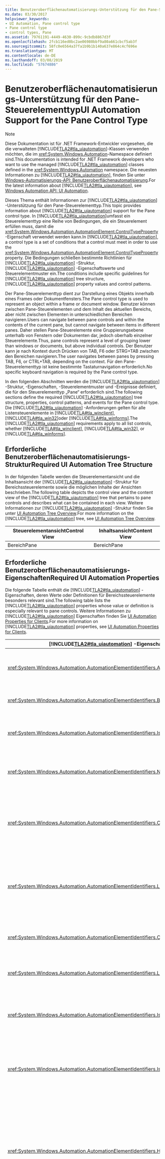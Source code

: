 ```yaml
---
title: Benutzeroberflächenautomatisierungs-Unterstützung für den Pane-Steuerelementtyp
ms.date: 03/30/2017
helpviewer_keywords:
- UI Automation, Pane control type
- Pane control type
- control types, Pane
ms.assetid: 79761191-4449-4630-899c-9cbdb8867d3f
ms.openlocfilehash: 2fcb116ed0bc2ae06980bbf9a80a661cbcf5ab3f
ms.sourcegitcommit: 58fc0e6564a37fa1b9b1b140a637e864c4cf696e
ms.translationtype: MT
ms.contentlocale: de-DE
ms.lasthandoff: 03/08/2019
ms.locfileid: "57674886"
---
```

# <a name="ui-automation-support-for-the-pane-control-type"></a><span data-ttu-id="f51da-102">Benutzeroberflächenautomatisierungs-Unterstützung für den Pane-Steuerelementtyp</span><span class="sxs-lookup"><span data-stu-id="f51da-102">UI Automation Support for the Pane Control Type</span></span>
> [!NOTE]
>  <span data-ttu-id="f51da-103">Diese Dokumentation ist für .NET Framework-Entwickler vorgesehen, die die verwalteten [!INCLUDE[TLA2#tla_uiautomation](../../../includes/tla2sharptla-uiautomation-md.md)]-Klassen verwenden möchten, die im <xref:System.Windows.Automation>-Namespace definiert sind.</span><span class="sxs-lookup"><span data-stu-id="f51da-103">This documentation is intended for .NET Framework developers who want to use the managed [!INCLUDE[TLA2#tla_uiautomation](../../../includes/tla2sharptla-uiautomation-md.md)] classes defined in the <xref:System.Windows.Automation> namespace.</span></span> <span data-ttu-id="f51da-104">Die neuesten Informationen zu [!INCLUDE[TLA2#tla_uiautomation](../../../includes/tla2sharptla-uiautomation-md.md)], finden Sie unter [Windows-Automatisierungs-API: Benutzeroberflächenautomatisierung](https://go.microsoft.com/fwlink/?LinkID=156746).</span><span class="sxs-lookup"><span data-stu-id="f51da-104">For the latest information about [!INCLUDE[TLA2#tla_uiautomation](../../../includes/tla2sharptla-uiautomation-md.md)], see [Windows Automation API: UI Automation](https://go.microsoft.com/fwlink/?LinkID=156746).</span></span>  
  
 <span data-ttu-id="f51da-105">Dieses Thema enthält Informationen zur [!INCLUDE[TLA2#tla_uiautomation](../../../includes/tla2sharptla-uiautomation-md.md)] -Unterstützung für den Pane-Steuerelementtyp.</span><span class="sxs-lookup"><span data-stu-id="f51da-105">This topic provides information about [!INCLUDE[TLA2#tla_uiautomation](../../../includes/tla2sharptla-uiautomation-md.md)] support for the Pane control type.</span></span> <span data-ttu-id="f51da-106">In [!INCLUDE[TLA2#tla_uiautomation](../../../includes/tla2sharptla-uiautomation-md.md)]umfasst ein Steuerelementtyp eine Reihe von Bedingungen, die ein Steuerelement erfüllen muss, damit die <xref:System.Windows.Automation.AutomationElement.ControlTypeProperty> -Eigenschaft verwendet werden kann.</span><span class="sxs-lookup"><span data-stu-id="f51da-106">In [!INCLUDE[TLA2#tla_uiautomation](../../../includes/tla2sharptla-uiautomation-md.md)], a control type is a set of conditions that a control must meet in order to use the <xref:System.Windows.Automation.AutomationElement.ControlTypeProperty> property.</span></span> <span data-ttu-id="f51da-107">Die Bedingungen schließen bestimmte Richtlinien für [!INCLUDE[TLA2#tla_uiautomation](../../../includes/tla2sharptla-uiautomation-md.md)] -Struktur, [!INCLUDE[TLA2#tla_uiautomation](../../../includes/tla2sharptla-uiautomation-md.md)] -Eigenschaftswerte und Steuerelementmuster ein.</span><span class="sxs-lookup"><span data-stu-id="f51da-107">The conditions include specific guidelines for [!INCLUDE[TLA2#tla_uiautomation](../../../includes/tla2sharptla-uiautomation-md.md)] tree structure, [!INCLUDE[TLA2#tla_uiautomation](../../../includes/tla2sharptla-uiautomation-md.md)] property values and control patterns.</span></span>  
  
 <span data-ttu-id="f51da-108">Der Pane-Steuerelementtyp dient zur Darstellung eines Objekts innerhalb eines Frames oder Dokumentfensters.</span><span class="sxs-lookup"><span data-stu-id="f51da-108">The Pane control type is used to represent an object within a frame or document window.</span></span> <span data-ttu-id="f51da-109">Benutzer können zwischen Pane-Steuerelementen und dem Inhalt des aktuellen Bereichs, aber nicht zwischen Elementen in unterschiedlichen Bereichen navigieren.</span><span class="sxs-lookup"><span data-stu-id="f51da-109">Users can navigate between pane controls and within the contents of the current pane, but cannot navigate between items in different panes.</span></span> <span data-ttu-id="f51da-110">Daher stellen Pane-Steuerelemente eine Gruppierungsebene unterhalb von Fenstern oder Dokumenten dar, jedoch oberhalb einzelner Steuerelemente.</span><span class="sxs-lookup"><span data-stu-id="f51da-110">Thus, pane controls represent a level of grouping lower than windows or documents, but above individual controls.</span></span> <span data-ttu-id="f51da-111">Der Benutzer kann je nach Kontext durch Drücken von TAB, F6 oder STRG+TAB zwischen den Bereichen navigieren.</span><span class="sxs-lookup"><span data-stu-id="f51da-111">The user navigates between panes by pressing TAB, F6, or CTRL+TAB, depending on the context.</span></span> <span data-ttu-id="f51da-112">Für den Pane-Steuerelementtyp ist keine bestimmte Tastaturnavigation erforderlich.</span><span class="sxs-lookup"><span data-stu-id="f51da-112">No specific keyboard navigation is required by the Pane control type.</span></span>  
  
 <span data-ttu-id="f51da-113">In den folgenden Abschnitten werden die [!INCLUDE[TLA2#tla_uiautomation](../../../includes/tla2sharptla-uiautomation-md.md)] -Struktur, -Eigenschaften, -Steuerelementmuster und -Ereignisse definiert, die für den Steuerelementtyp „Pane“ erforderlich sind.</span><span class="sxs-lookup"><span data-stu-id="f51da-113">The following sections define the required [!INCLUDE[TLA2#tla_uiautomation](../../../includes/tla2sharptla-uiautomation-md.md)] tree structure, properties, control patterns, and events for the Pane control type.</span></span> <span data-ttu-id="f51da-114">Die [!INCLUDE[TLA2#tla_uiautomation](../../../includes/tla2sharptla-uiautomation-md.md)] -Anforderungen gelten für alle Listensteuerelemente in [!INCLUDE[TLA#tla_winclient](../../../includes/tlasharptla-winclient-md.md)], [!INCLUDE[TLA#tla_win32](../../../includes/tlasharptla-win32-md.md)]oder [!INCLUDE[TLA#tla_winforms](../../../includes/tlasharptla-winforms-md.md)].</span><span class="sxs-lookup"><span data-stu-id="f51da-114">The [!INCLUDE[TLA2#tla_uiautomation](../../../includes/tla2sharptla-uiautomation-md.md)] requirements apply to all list controls, whether [!INCLUDE[TLA#tla_winclient](../../../includes/tlasharptla-winclient-md.md)], [!INCLUDE[TLA#tla_win32](../../../includes/tlasharptla-win32-md.md)], or [!INCLUDE[TLA#tla_winforms](../../../includes/tlasharptla-winforms-md.md)].</span></span>  
  
<a name="Required_UI_Automation_Tree_Structure"></a>   
## <a name="required-ui-automation-tree-structure"></a><span data-ttu-id="f51da-115">Erforderliche Benutzeroberflächenautomatisierungs-Struktur</span><span class="sxs-lookup"><span data-stu-id="f51da-115">Required UI Automation Tree Structure</span></span>  
 <span data-ttu-id="f51da-116">In der folgenden Tabelle werden die Steuerelementansicht und die Inhaltsansicht der [!INCLUDE[TLA2#tla_uiautomation](../../../includes/tla2sharptla-uiautomation-md.md)] -Struktur für Bereichssteuerelemente sowie die möglichen Inhalte der Ansichten beschrieben.</span><span class="sxs-lookup"><span data-stu-id="f51da-116">The following table depicts the control view and the content view of the [!INCLUDE[TLA2#tla_uiautomation](../../../includes/tla2sharptla-uiautomation-md.md)] tree that pertains to pane controls and describes what can be contained in each view.</span></span> <span data-ttu-id="f51da-117">Weitere Informationen zur [!INCLUDE[TLA2#tla_uiautomation](../../../includes/tla2sharptla-uiautomation-md.md)] -Struktur finden Sie unter [UI Automation Tree Overview](../../../docs/framework/ui-automation/ui-automation-tree-overview.md).</span><span class="sxs-lookup"><span data-stu-id="f51da-117">For more information on the [!INCLUDE[TLA2#tla_uiautomation](../../../includes/tla2sharptla-uiautomation-md.md)] tree, see [UI Automation Tree Overview](../../../docs/framework/ui-automation/ui-automation-tree-overview.md).</span></span>  
  
|<span data-ttu-id="f51da-118">Steuerelementansicht</span><span class="sxs-lookup"><span data-stu-id="f51da-118">Control View</span></span>|<span data-ttu-id="f51da-119">Inhaltsansicht</span><span class="sxs-lookup"><span data-stu-id="f51da-119">Content View</span></span>|  
|------------------|------------------|  
|<span data-ttu-id="f51da-120">Bereich</span><span class="sxs-lookup"><span data-stu-id="f51da-120">Pane</span></span>|<span data-ttu-id="f51da-121">Bereich</span><span class="sxs-lookup"><span data-stu-id="f51da-121">Pane</span></span>|  
  
<a name="Required_UI_Automation_Properties"></a>   
## <a name="required-ui-automation-properties"></a><span data-ttu-id="f51da-122">Erforderliche Benutzeroberflächenautomatisierungs-Eigenschaften</span><span class="sxs-lookup"><span data-stu-id="f51da-122">Required UI Automation Properties</span></span>  
 <span data-ttu-id="f51da-123">Die folgende Tabelle enthält die [!INCLUDE[TLA2#tla_uiautomation](../../../includes/tla2sharptla-uiautomation-md.md)] -Eigenschaften, deren Werte oder Definitionen für Bereichssteuerelemente besonders relevant sind.</span><span class="sxs-lookup"><span data-stu-id="f51da-123">The following table lists the [!INCLUDE[TLA2#tla_uiautomation](../../../includes/tla2sharptla-uiautomation-md.md)] properties whose value or definition is especially relevant to pane controls.</span></span> <span data-ttu-id="f51da-124">Weitere Informationen zu [!INCLUDE[TLA2#tla_uiautomation](../../../includes/tla2sharptla-uiautomation-md.md)] Eigenschaften finden Sie [UI Automation Properties for Clients](../../../docs/framework/ui-automation/ui-automation-properties-for-clients.md).</span><span class="sxs-lookup"><span data-stu-id="f51da-124">For more information on [!INCLUDE[TLA2#tla_uiautomation](../../../includes/tla2sharptla-uiautomation-md.md)] properties, see [UI Automation Properties for Clients](../../../docs/framework/ui-automation/ui-automation-properties-for-clients.md).</span></span>  
  
|[!INCLUDE[TLA2#tla_uiautomation](../../../includes/tla2sharptla-uiautomation-md.md)] <span data-ttu-id="f51da-125">-Eigenschaft</span><span class="sxs-lookup"><span data-stu-id="f51da-125">Property</span></span>|<span data-ttu-id="f51da-126">Wert</span><span class="sxs-lookup"><span data-stu-id="f51da-126">Value</span></span>|<span data-ttu-id="f51da-127">Hinweise</span><span class="sxs-lookup"><span data-stu-id="f51da-127">Notes</span></span>|  
|------------------------------------------------------------------------------------|-----------|-----------|  
|<xref:System.Windows.Automation.AutomationElementIdentifiers.AutomationIdProperty>|<span data-ttu-id="f51da-128">Siehe Hinweise.</span><span class="sxs-lookup"><span data-stu-id="f51da-128">See notes.</span></span>|<span data-ttu-id="f51da-129">Der Wert dieser Eigenschaft muss für alle Steuerelemente in einer Anwendung eindeutig sein.</span><span class="sxs-lookup"><span data-stu-id="f51da-129">The value of this property needs to be unique across all controls in an application.</span></span>|  
|<xref:System.Windows.Automation.AutomationElementIdentifiers.BoundingRectangleProperty>|<span data-ttu-id="f51da-130">Siehe Hinweise.</span><span class="sxs-lookup"><span data-stu-id="f51da-130">See notes.</span></span>|<span data-ttu-id="f51da-131">Das äußere Rechteck, das das gesamte Steuerelement enthält.</span><span class="sxs-lookup"><span data-stu-id="f51da-131">The outermost rectangle that contains the whole control.</span></span>|  
|<xref:System.Windows.Automation.AutomationElementIdentifiers.IsKeyboardFocusableProperty>|<span data-ttu-id="f51da-132">Siehe Hinweise.</span><span class="sxs-lookup"><span data-stu-id="f51da-132">See notes.</span></span>|<span data-ttu-id="f51da-133">Wenn das Steuerelement den Tastaturfokus erhalten kann, muss es diese Eigenschaft unterstützen.</span><span class="sxs-lookup"><span data-stu-id="f51da-133">If the control can receive keyboard focus, it must support this property.</span></span>|  
|<xref:System.Windows.Automation.AutomationElementIdentifiers.NameProperty>|<span data-ttu-id="f51da-134">Siehe Hinweise.</span><span class="sxs-lookup"><span data-stu-id="f51da-134">See notes.</span></span>|<span data-ttu-id="f51da-135">Der Wert für diese Eigenschaft muss immer ein eindeutiger, präziser und aussagekräftiger Titel sein.</span><span class="sxs-lookup"><span data-stu-id="f51da-135">The value for this property must always be a clear, concise and meaningful title.</span></span>|  
|<xref:System.Windows.Automation.AutomationElementIdentifiers.ClickablePointProperty>|<span data-ttu-id="f51da-136">Siehe Hinweise.</span><span class="sxs-lookup"><span data-stu-id="f51da-136">See notes.</span></span>|<span data-ttu-id="f51da-137">Diese Eigenschaft macht einen durch Klicken aktivierbaren Punkt des Bereichssteuerelements verfügbar, durch den der Bereich den Fokus erhält, wenn auf den Punkt geklickt wird.</span><span class="sxs-lookup"><span data-stu-id="f51da-137">This property exposes a clickable point of the pane control that causes the pane to become focused when it is clicked.</span></span>|  
|<xref:System.Windows.Automation.AutomationElementIdentifiers.LabeledByProperty>|<span data-ttu-id="f51da-138">Siehe Hinweise.</span><span class="sxs-lookup"><span data-stu-id="f51da-138">See notes.</span></span>|<span data-ttu-id="f51da-139">Bereichssteuerelemente haben in der Regel keine statische Bezeichnung.</span><span class="sxs-lookup"><span data-stu-id="f51da-139">Pane controls typically do not have a static label.</span></span> <span data-ttu-id="f51da-140">Ist eine statische Beschriftung vorhanden, muss sie über diese Eigenschaft verfügbar gemacht werden.</span><span class="sxs-lookup"><span data-stu-id="f51da-140">If there is a static text label, it should be exposed through this property.</span></span>|  
|<xref:System.Windows.Automation.AutomationElementIdentifiers.ControlTypeProperty>|<span data-ttu-id="f51da-141">Bereich</span><span class="sxs-lookup"><span data-stu-id="f51da-141">Pane</span></span>|<span data-ttu-id="f51da-142">Dieser Wert gilt für alle [!INCLUDE[TLA2#tla_ui](../../../includes/tla2sharptla-ui-md.md)] -Frameworks.</span><span class="sxs-lookup"><span data-stu-id="f51da-142">This value is the same for all [!INCLUDE[TLA2#tla_ui](../../../includes/tla2sharptla-ui-md.md)] frameworks.</span></span>|  
|<xref:System.Windows.Automation.AutomationElementIdentifiers.LocalizedControlTypeProperty>|<span data-ttu-id="f51da-143">„Bereich“</span><span class="sxs-lookup"><span data-stu-id="f51da-143">"pane"</span></span>|<span data-ttu-id="f51da-144">Lokalisierte Zeichenfolge für den Steuerelementtyp „Pane“.</span><span class="sxs-lookup"><span data-stu-id="f51da-144">Localized string corresponding to the Pane control type.</span></span>|  
|<xref:System.Windows.Automation.AutomationElementIdentifiers.IsContentElementProperty>|<span data-ttu-id="f51da-145">True</span><span class="sxs-lookup"><span data-stu-id="f51da-145">True</span></span>|<span data-ttu-id="f51da-146">Bereichssteuerelemente sind immer in der Inhaltsansicht der [!INCLUDE[TLA2#tla_uiautomation](../../../includes/tla2sharptla-uiautomation-md.md)] -Struktur enthalten.</span><span class="sxs-lookup"><span data-stu-id="f51da-146">Pane controls are always included in the content view of the [!INCLUDE[TLA2#tla_uiautomation](../../../includes/tla2sharptla-uiautomation-md.md)] tree.</span></span>|  
|<xref:System.Windows.Automation.AutomationElementIdentifiers.IsControlElementProperty>|<span data-ttu-id="f51da-147">True</span><span class="sxs-lookup"><span data-stu-id="f51da-147">True</span></span>|<span data-ttu-id="f51da-148">Bereichssteuerelemente sind immer in der Steuerelementansicht der [!INCLUDE[TLA2#tla_uiautomation](../../../includes/tla2sharptla-uiautomation-md.md)] -Struktur enthalten.</span><span class="sxs-lookup"><span data-stu-id="f51da-148">Pane controls are always included in the control view of the [!INCLUDE[TLA2#tla_uiautomation](../../../includes/tla2sharptla-uiautomation-md.md)] tree.</span></span>|  
|<xref:System.Windows.Automation.AutomationElementIdentifiers.HelpTextProperty>|<span data-ttu-id="f51da-149">""</span><span class="sxs-lookup"><span data-stu-id="f51da-149">""</span></span>|<span data-ttu-id="f51da-150">Der Hilfetext für Bereichssteuerelemente sollte den Zweck des Frames und seine Beziehung zu anderen Frames erklären.</span><span class="sxs-lookup"><span data-stu-id="f51da-150">The help text for pane controls should explain why the purpose of the frame and how it relates to other frames.</span></span> <span data-ttu-id="f51da-151">Eine Beschreibung ist erforderlich, wenn Zweck und Beziehung von Frames sich nicht eindeutig durch den Wert der `NameProperty`ergeben.</span><span class="sxs-lookup"><span data-stu-id="f51da-151">A description is necessary if the purpose and relationship of frames is not clear from the value of the `NameProperty`.</span></span> <span data-ttu-id="f51da-152">"</span><span class="sxs-lookup"><span data-stu-id="f51da-152">"</span></span>|  
|<xref:System.Windows.Automation.AutomationElementIdentifiers.AccessKeyProperty>|<span data-ttu-id="f51da-153">Siehe Hinweise.</span><span class="sxs-lookup"><span data-stu-id="f51da-153">See notes.</span></span>|<span data-ttu-id="f51da-154">Wenn der Bereich den Fokus durch eine bestimmte Tastenkombination erhält, müssen diese Informationen über diese Eigenschaft verfügbar gemacht werden.</span><span class="sxs-lookup"><span data-stu-id="f51da-154">If a specific key combination gives focus to the pane then that information should be exposed through this property.</span></span>|  
  
<a name="Required_UI_Automation_Control_Patterns"></a>   
## <a name="required-ui-automation-control-patterns"></a><span data-ttu-id="f51da-155">Erforderliche Benutzeroberflächenautomatisierungs-Steuerelementmuster</span><span class="sxs-lookup"><span data-stu-id="f51da-155">Required UI Automation Control Patterns</span></span>  
 <span data-ttu-id="f51da-156">In der folgenden Tabelle werden die [!INCLUDE[TLA2#tla_uiautomation](../../../includes/tla2sharptla-uiautomation-md.md)] -Steuerelementmuster aufgelistet, die von allen Bereichssteuerelementen unterstützt werden müssen.</span><span class="sxs-lookup"><span data-stu-id="f51da-156">The following table lists the [!INCLUDE[TLA2#tla_uiautomation](../../../includes/tla2sharptla-uiautomation-md.md)] control patterns required to be supported by all pane controls.</span></span> <span data-ttu-id="f51da-157">Weitere Informationen zu Steuerelementmustern finden Sie unter [UI Automation Control Patterns Overview](../../../docs/framework/ui-automation/ui-automation-control-patterns-overview.md).</span><span class="sxs-lookup"><span data-stu-id="f51da-157">For more information on control patterns, see [UI Automation Control Patterns Overview](../../../docs/framework/ui-automation/ui-automation-control-patterns-overview.md).</span></span>  
  
|<span data-ttu-id="f51da-158">Steuerelementmuster</span><span class="sxs-lookup"><span data-stu-id="f51da-158">Control Pattern</span></span>|<span data-ttu-id="f51da-159">Unterstützung</span><span class="sxs-lookup"><span data-stu-id="f51da-159">Support</span></span>|<span data-ttu-id="f51da-160">Hinweise</span><span class="sxs-lookup"><span data-stu-id="f51da-160">Notes</span></span>|  
|---------------------|-------------|-----------|  
|<xref:System.Windows.Automation.Provider.ITransformProvider>|<span data-ttu-id="f51da-161">Variabel</span><span class="sxs-lookup"><span data-stu-id="f51da-161">Depends</span></span>|<span data-ttu-id="f51da-162">Implementieren Sie dieses Steuerelementmuster, wenn das Steuerelement verschoben, vergrößert, verkleinert oder auf dem Bildschirm gedreht werden kann.</span><span class="sxs-lookup"><span data-stu-id="f51da-162">Implement this control pattern if the pane control can be moved, resized, or rotated on the screen.</span></span>|  
|<xref:System.Windows.Automation.Provider.IWindowProvider>|<span data-ttu-id="f51da-163">Nie</span><span class="sxs-lookup"><span data-stu-id="f51da-163">Never</span></span>|<span data-ttu-id="f51da-164">Wenn Sie dieses Steuerelementmuster implementieren müssen, sollte das Steuerelement auf dem <xref:System.Windows.Automation.ControlType.Window> -Steuerelementtyp basieren.</span><span class="sxs-lookup"><span data-stu-id="f51da-164">If you need to implement this control pattern, your control should be based on the <xref:System.Windows.Automation.ControlType.Window> control type.</span></span>|  
|<xref:System.Windows.Automation.Provider.IDockProvider>|<span data-ttu-id="f51da-165">Variabel</span><span class="sxs-lookup"><span data-stu-id="f51da-165">Depends</span></span>|<span data-ttu-id="f51da-166">Implementieren Sie dieses Steuerelementmuster, wenn die Größe des Bereichssteuerelements angedockt werden kann.</span><span class="sxs-lookup"><span data-stu-id="f51da-166">Implement this control pattern if the pane control can be docked.</span></span>|  
|<xref:System.Windows.Automation.Provider.IScrollProvider>|<span data-ttu-id="f51da-167">Variabel</span><span class="sxs-lookup"><span data-stu-id="f51da-167">Depends</span></span>|<span data-ttu-id="f51da-168">Implementieren Sie dieses Steuerelementmuster, wenn das Bereichssteuerelement gescrollt werden kann.</span><span class="sxs-lookup"><span data-stu-id="f51da-168">Implement this control pattern if the pane control can be scrolled.</span></span>|  
  
<a name="Required_UI_Automation_Events"></a>   
## <a name="required-ui-automation-events"></a><span data-ttu-id="f51da-169">Erforderliche Benutzeroberflächenautomatisierungs-Ereignisse</span><span class="sxs-lookup"><span data-stu-id="f51da-169">Required UI Automation Events</span></span>  
 <span data-ttu-id="f51da-170">Die folgende Tabelle enthält die [!INCLUDE[TLA2#tla_uiautomation](../../../includes/tla2sharptla-uiautomation-md.md)] -Ereignisse, die von allen Bereichssteuerelementen unterstützt werden müssen.</span><span class="sxs-lookup"><span data-stu-id="f51da-170">The following table lists the [!INCLUDE[TLA2#tla_uiautomation](../../../includes/tla2sharptla-uiautomation-md.md)] events required to be supported by all pane controls.</span></span> <span data-ttu-id="f51da-171">Weitere Informationen zu Ereignissen finden Sie unter [UI Automation Events Overview](../../../docs/framework/ui-automation/ui-automation-events-overview.md).</span><span class="sxs-lookup"><span data-stu-id="f51da-171">For more information on events, see [UI Automation Events Overview](../../../docs/framework/ui-automation/ui-automation-events-overview.md).</span></span>  
  
|[!INCLUDE[TLA2#tla_uiautomation](../../../includes/tla2sharptla-uiautomation-md.md)] <span data-ttu-id="f51da-172">-Ereignis</span><span class="sxs-lookup"><span data-stu-id="f51da-172">Event</span></span>|<span data-ttu-id="f51da-173">Unterstützung/Wert</span><span class="sxs-lookup"><span data-stu-id="f51da-173">Support/Value</span></span>|<span data-ttu-id="f51da-174">Hinweise</span><span class="sxs-lookup"><span data-stu-id="f51da-174">Notes</span></span>|  
|---------------------------------------------------------------------------------|--------------------|-----------|  
|<xref:System.Windows.Automation.WindowPatternIdentifiers.WindowClosedEvent>|<span data-ttu-id="f51da-175">Nie</span><span class="sxs-lookup"><span data-stu-id="f51da-175">Never</span></span>|<span data-ttu-id="f51da-176">Keine</span><span class="sxs-lookup"><span data-stu-id="f51da-176">None</span></span>|  
|<xref:System.Windows.Automation.WindowPatternIdentifiers.WindowOpenedEvent>|<span data-ttu-id="f51da-177">Nie</span><span class="sxs-lookup"><span data-stu-id="f51da-177">Never</span></span>|<span data-ttu-id="f51da-178">Keine</span><span class="sxs-lookup"><span data-stu-id="f51da-178">None</span></span>|  
|<xref:System.Windows.Automation.AutomationElementIdentifiers.AsyncContentLoadedEvent>|<span data-ttu-id="f51da-179">Erforderlich</span><span class="sxs-lookup"><span data-stu-id="f51da-179">Required</span></span>|<span data-ttu-id="f51da-180">Keine</span><span class="sxs-lookup"><span data-stu-id="f51da-180">None</span></span>|  
|<span data-ttu-id="f51da-181">Durch geänderte<xref:System.Windows.Automation.AutomationElementIdentifiers.BoundingRectangleProperty> -Eigenschaft ausgelöstes Ereignis.</span><span class="sxs-lookup"><span data-stu-id="f51da-181"><xref:System.Windows.Automation.AutomationElementIdentifiers.BoundingRectangleProperty> property-changed event.</span></span>|<span data-ttu-id="f51da-182">Erforderlich</span><span class="sxs-lookup"><span data-stu-id="f51da-182">Required</span></span>|<span data-ttu-id="f51da-183">Keine</span><span class="sxs-lookup"><span data-stu-id="f51da-183">None</span></span>|  
|<span data-ttu-id="f51da-184">Durch geänderte<xref:System.Windows.Automation.AutomationElementIdentifiers.IsOffscreenProperty> -Eigenschaft ausgelöstes Ereignis.</span><span class="sxs-lookup"><span data-stu-id="f51da-184"><xref:System.Windows.Automation.AutomationElementIdentifiers.IsOffscreenProperty> property-changed event.</span></span>|<span data-ttu-id="f51da-185">Erforderlich</span><span class="sxs-lookup"><span data-stu-id="f51da-185">Required</span></span>|<span data-ttu-id="f51da-186">Keine</span><span class="sxs-lookup"><span data-stu-id="f51da-186">None</span></span>|  
|<span data-ttu-id="f51da-187">Durch geänderte<xref:System.Windows.Automation.AutomationElementIdentifiers.IsEnabledProperty> -Eigenschaft ausgelöstes Ereignis.</span><span class="sxs-lookup"><span data-stu-id="f51da-187"><xref:System.Windows.Automation.AutomationElementIdentifiers.IsEnabledProperty> property-changed event.</span></span>|<span data-ttu-id="f51da-188">Erforderlich</span><span class="sxs-lookup"><span data-stu-id="f51da-188">Required</span></span>|<span data-ttu-id="f51da-189">Keine</span><span class="sxs-lookup"><span data-stu-id="f51da-189">None</span></span>|  
|<span data-ttu-id="f51da-190">Durch geänderte<xref:System.Windows.Automation.ScrollPatternIdentifiers.HorizontallyScrollableProperty> -Eigenschaft ausgelöstes Ereignis.</span><span class="sxs-lookup"><span data-stu-id="f51da-190"><xref:System.Windows.Automation.ScrollPatternIdentifiers.HorizontallyScrollableProperty> property-changed event.</span></span>|<span data-ttu-id="f51da-191">Variabel</span><span class="sxs-lookup"><span data-stu-id="f51da-191">Depends</span></span>|<span data-ttu-id="f51da-192">Keine</span><span class="sxs-lookup"><span data-stu-id="f51da-192">None</span></span>|  
|<span data-ttu-id="f51da-193">Durch geänderte<xref:System.Windows.Automation.ScrollPatternIdentifiers.HorizontalScrollPercentProperty> -Eigenschaft ausgelöstes Ereignis.</span><span class="sxs-lookup"><span data-stu-id="f51da-193"><xref:System.Windows.Automation.ScrollPatternIdentifiers.HorizontalScrollPercentProperty> property-changed event.</span></span>|<span data-ttu-id="f51da-194">Variabel</span><span class="sxs-lookup"><span data-stu-id="f51da-194">Depends</span></span>|<span data-ttu-id="f51da-195">Keine</span><span class="sxs-lookup"><span data-stu-id="f51da-195">None</span></span>|  
|<span data-ttu-id="f51da-196">Durch geänderte<xref:System.Windows.Automation.ScrollPatternIdentifiers.HorizontalViewSizeProperty> -Eigenschaft ausgelöstes Ereignis.</span><span class="sxs-lookup"><span data-stu-id="f51da-196"><xref:System.Windows.Automation.ScrollPatternIdentifiers.HorizontalViewSizeProperty> property-changed event.</span></span>|<span data-ttu-id="f51da-197">Variabel</span><span class="sxs-lookup"><span data-stu-id="f51da-197">Depends</span></span>|<span data-ttu-id="f51da-198">Keine</span><span class="sxs-lookup"><span data-stu-id="f51da-198">None</span></span>|  
|<span data-ttu-id="f51da-199">Durch geänderte<xref:System.Windows.Automation.ScrollPatternIdentifiers.VerticalScrollPercentProperty> -Eigenschaft ausgelöstes Ereignis.</span><span class="sxs-lookup"><span data-stu-id="f51da-199"><xref:System.Windows.Automation.ScrollPatternIdentifiers.VerticalScrollPercentProperty> property-changed event.</span></span>|<span data-ttu-id="f51da-200">Variabel</span><span class="sxs-lookup"><span data-stu-id="f51da-200">Depends</span></span>|<span data-ttu-id="f51da-201">Keine</span><span class="sxs-lookup"><span data-stu-id="f51da-201">None</span></span>|  
|<span data-ttu-id="f51da-202">Durch geänderte<xref:System.Windows.Automation.ScrollPatternIdentifiers.VerticallyScrollableProperty> -Eigenschaft ausgelöstes Ereignis.</span><span class="sxs-lookup"><span data-stu-id="f51da-202"><xref:System.Windows.Automation.ScrollPatternIdentifiers.VerticallyScrollableProperty> property-changed event.</span></span>|<span data-ttu-id="f51da-203">Variabel</span><span class="sxs-lookup"><span data-stu-id="f51da-203">Depends</span></span>|<span data-ttu-id="f51da-204">Keine</span><span class="sxs-lookup"><span data-stu-id="f51da-204">None</span></span>|  
|<span data-ttu-id="f51da-205">Durch geänderte<xref:System.Windows.Automation.ScrollPatternIdentifiers.VerticalViewSizeProperty> -Eigenschaft ausgelöstes Ereignis.</span><span class="sxs-lookup"><span data-stu-id="f51da-205"><xref:System.Windows.Automation.ScrollPatternIdentifiers.VerticalViewSizeProperty> property-changed event.</span></span>|<span data-ttu-id="f51da-206">Variabel</span><span class="sxs-lookup"><span data-stu-id="f51da-206">Depends</span></span>|<span data-ttu-id="f51da-207">Keine</span><span class="sxs-lookup"><span data-stu-id="f51da-207">None</span></span>|  
|<span data-ttu-id="f51da-208">Durch geänderte<xref:System.Windows.Automation.WindowPatternIdentifiers.WindowVisualStateProperty> -Eigenschaft ausgelöstes Ereignis.</span><span class="sxs-lookup"><span data-stu-id="f51da-208"><xref:System.Windows.Automation.WindowPatternIdentifiers.WindowVisualStateProperty> property-changed event.</span></span>|<span data-ttu-id="f51da-209">Nie</span><span class="sxs-lookup"><span data-stu-id="f51da-209">Never</span></span>|<span data-ttu-id="f51da-210">Keine</span><span class="sxs-lookup"><span data-stu-id="f51da-210">None</span></span>|  
|<xref:System.Windows.Automation.AutomationElementIdentifiers.AutomationFocusChangedEvent>|<span data-ttu-id="f51da-211">Erforderlich</span><span class="sxs-lookup"><span data-stu-id="f51da-211">Required</span></span>|<span data-ttu-id="f51da-212">Keine</span><span class="sxs-lookup"><span data-stu-id="f51da-212">None</span></span>|  
|<xref:System.Windows.Automation.AutomationElementIdentifiers.StructureChangedEvent>|<span data-ttu-id="f51da-213">Erforderlich</span><span class="sxs-lookup"><span data-stu-id="f51da-213">Required</span></span>|<span data-ttu-id="f51da-214">Keine</span><span class="sxs-lookup"><span data-stu-id="f51da-214">None</span></span>|  
  
<a name="Pane_Control_Type_Example"></a>   
## <a name="pane-control-type-example"></a><span data-ttu-id="f51da-215">Beispiel für Pane-Steuerelementtyp</span><span class="sxs-lookup"><span data-stu-id="f51da-215">Pane Control Type Example</span></span>  
 <span data-ttu-id="f51da-216">Das folgende Bild zeigt ein Pane-Steuerelement, für das der Pane-Steuerelementtyp implementiert ist.</span><span class="sxs-lookup"><span data-stu-id="f51da-216">The following image illustrates a control that implements the Pane control type.</span></span>  
  
 <span data-ttu-id="f51da-217">![Bildschirmabbildung eines Applet-Fensters mit zwei Bereichen](../../../docs/framework/ui-automation/media/uiauto-pane.GIF "Uiauto_pane")</span><span class="sxs-lookup"><span data-stu-id="f51da-217">![Screenshot of applet window with two panes](../../../docs/framework/ui-automation/media/uiauto-pane.GIF "uiauto_pane")</span></span>  
  
|[!INCLUDE[TLA2#tla_uiautomation](../../../includes/tla2sharptla-uiautomation-md.md)] <span data-ttu-id="f51da-218">-Struktur – Steuerelementansicht</span><span class="sxs-lookup"><span data-stu-id="f51da-218">Tree - Control View</span></span>|[!INCLUDE[TLA2#tla_uiautomation](../../../includes/tla2sharptla-uiautomation-md.md)] <span data-ttu-id="f51da-219">-Struktur – Inhaltsansicht</span><span class="sxs-lookup"><span data-stu-id="f51da-219">Tree - Content View</span></span>|  
|------------------------------------------------------------------------------------------------|------------------------------------------------------------------------------------------------|  
|<ul><li><span data-ttu-id="f51da-220">Bereich</span><span class="sxs-lookup"><span data-stu-id="f51da-220">Pane</span></span></li><li><span data-ttu-id="f51da-221">Struktur (Scroll-Muster)</span><span class="sxs-lookup"><span data-stu-id="f51da-221">Tree (Scroll Pattern)</span></span><br /><br /> <ul><li><span data-ttu-id="f51da-222">TreeItem</span><span class="sxs-lookup"><span data-stu-id="f51da-222">TreeItem</span></span></li><li><span data-ttu-id="f51da-223">Bereich</span><span class="sxs-lookup"><span data-stu-id="f51da-223">Pane</span></span></li><li><span data-ttu-id="f51da-224">Bearbeiten (Scroll-Muster)</span><span class="sxs-lookup"><span data-stu-id="f51da-224">Edit (Scroll Pattern</span></span></li></ul></li></ul>|<span data-ttu-id="f51da-225">-Bereich</span><span class="sxs-lookup"><span data-stu-id="f51da-225">-   Pane</span></span><br /><span data-ttu-id="f51da-226">-Struktur (Scroll-Muster)</span><span class="sxs-lookup"><span data-stu-id="f51da-226">-   Tree (Scroll Pattern)</span></span><br /><span data-ttu-id="f51da-227">-"TreeItem"</span><span class="sxs-lookup"><span data-stu-id="f51da-227">-   TreeItem</span></span><br /><span data-ttu-id="f51da-228">-... Im Bereich</span><span class="sxs-lookup"><span data-stu-id="f51da-228">-   …Pane</span></span><br /><span data-ttu-id="f51da-229">-Edit</span><span class="sxs-lookup"><span data-stu-id="f51da-229">-   Edit</span></span><br /><span data-ttu-id="f51da-230">-(Scrollen Sie Muster)</span><span class="sxs-lookup"><span data-stu-id="f51da-230">-   (Scroll Pattern)</span></span>|  
  
## <a name="see-also"></a><span data-ttu-id="f51da-231">Siehe auch</span><span class="sxs-lookup"><span data-stu-id="f51da-231">See also</span></span>
- <xref:System.Windows.Automation.ControlType.Pane>
- [<span data-ttu-id="f51da-232">Übersicht über Steuerelementtypen für Benutzeroberflächenautomatisierung</span><span class="sxs-lookup"><span data-stu-id="f51da-232">UI Automation Control Types Overview</span></span>](../../../docs/framework/ui-automation/ui-automation-control-types-overview.md)
- [<span data-ttu-id="f51da-233">Übersicht über die Benutzeroberflächenautomatisierung</span><span class="sxs-lookup"><span data-stu-id="f51da-233">UI Automation Overview</span></span>](../../../docs/framework/ui-automation/ui-automation-overview.md)
